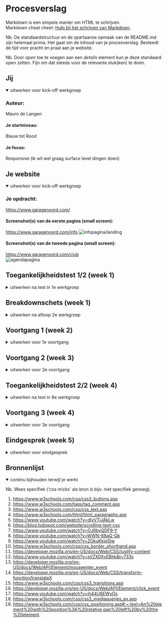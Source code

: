 # Procesverslag
Markdown is een simpele manier om HTML te schrijven.  
Markdown cheat cheet: [Hulp bij het schrijven van Markdown](https://github.com/adam-p/markdown-here/wiki/Markdown-Cheatsheet).

Nb. De standaardstructuur en de spartaanse opmaak van de README.md zijn helemaal prima. Het gaat om de inhoud van je procesverslag. Besteedt de tijd voor pracht en praal aan je website.

Nb. Door *open* toe te voegen aan een *details* element kun je deze standaard open zetten. Fijn om dat steeds voor de relevante stuk(ken) te doen.





## Jij

<details open>
  <summary>uitwerken voor kick-off werkgroep</summary>

  ### Auteur:
Mauro de Langen

  #### Je startniveau:
Blauw tot Rood

  #### Je focus:
Responsive  (ik wil wel graag surface level dingen doen)

</details>





## Je website

<details open>
  <summary>uitwerken voor kick-off werkgroep</summary>

  ### Je opdracht:
   https://www.garagenoord.com/

  #### Screenshot(s) van de eerste pagina (small screen):
  https://www.garagenoord.com/info
  <img src="readme-images/mobile_info.png" alt="infopagina/landing">

  #### Screenshot(s) van de tweede pagina (small screen):
https://www.garagenoord.com/club  
  <img src="readme-images/mobile_club.png" alt="agendapagina">

</details>



## Toegankelijkheidstest 1/2 (week 1)

<details>
  <summary>uitwerken na test in 1e werkgroep</summary>

  ### Bevindingen
De website opent meteen op de span, een herhalende tekst, de gebruiker hoort dus heel vaak 'garage noord'




  #### Screenreader

  de screenreader geeft de naam van alle links in de nav en geeft aan waar ze heen gaan.
  alle items in de nav zijn h2 items. de tekst op de pagina heeft geen headings, alleen p's
  alles wordt voorgelezen als de bestandsnamen, je hoort dus vaak 'underscore'

  Hier een omschrijving van hoe het opgelost kan worden (met indien nodig afbeeldingen)


  #### Muis en Toetsenbord
  je komt met een toetsenbord niet uit de nav

  de muis in combinatie met reader geeft aan of links al bezocht zijn of nog niet

  Hier een omschrijving van hoe het opgelost kan worden (met indien nodig afbeeldingen)


  #### Motoriek (shocks, elastiekjes)
  Hier korte omschrijving (met indien nodig afbeeldingen)

  Hier een omschrijving van hoe het opgelost kan worden (met indien nodig afbeeldingen)


  #### Visueel (brillen, contrast, kleurenblind, dark/light).
  Hier korte omschrijving (met indien nodig afbeeldingen)

  Hier een omschrijving van hoe het opgelost kan worden (met indien nodig afbeeldingen)

</details>



## Breakdownschets (week 1)

<details>
  <summary>uitwerken na afloop 2e werkgroep</summary>

  ### de hele pagina:
  <img src="readme-images/breakdown_info_desktop.png"  alt="breakdown van desktop info">

  <img src="readme-images/breakdown_club.png"  alt="breakdown van desktop info">


  ### dynamisch deel (bijv menu):
  <img src="readme-images/dynamisch.gif">

  ### wellicht nog een dynamisch deel (bijv filter):
  <img src="readme-images/dummy-plaatje.jpg" width="375px" alt="breakdown van nog een dynamisch deel">

</details>





## Voortgang 1 (week 2)

<details>
  <summary>uitwerken voor 1e voortgang</summary>

  ### Stand van zaken
  hier dit ging goed & dit was lastig (neem ook screenshots op van delen van je website en code)


  ### Agenda voor meeting
  samen met je groepje opstellen

  | student 1      | student 2          | student 3    | student 4        |
  | ---            | ---                | ---          | ---              |
  | dit bespreken  | en dit             | en ik dit    | en dan ik dat    |
  | en dat ook nog | dit als er tijd is | nog een punt | dit wil ik zeker |
  | ...            | ...                | ...          | ...              |


  ### Verslag van meeting
  hier na afloop snel de uitkomsten van de meeting vastleggen

  - punt 1
  - punt 2
  - nog een punt
  - ...

</details>





## Voortgang 2 (week 3)

<details>
  <summary>uitwerken voor 2e voortgang</summary>

  ### Stand van zaken
  hier dit ging goed & dit was lastig (neem ook screenshots op van delen van je website en code)


  ### Agenda voor meeting
  samen met je groepje opstellen

  | Mauro           |
  Vragen fed
  Uitlijnen helften
  Linker helft is niet 100% maar heeft nog ruimte beneden
  Hoe coveren helften hele pagina
  Hoe responsive tekst header

  semantiek

  Items vullen niet de hele pagina (Groen in blauw)

  Stein               

  Chelsey              |

  Kenneth    |



  ### Verslag van meeting
  hier na afloop snel de uitkomsten van de meeting vastleggen

  - punt 1
  - punt 2
  - nog een punt
- ...

</details>





## Toegankelijkheidstest 2/2 (week 4)

<details>
  <summary>uitwerken na test in 8e werkgroep</summary>

  ### Bevindingen
  Lijst met je bevindingen die in de test naar voren kwamen (geef ook aan wat er verbeterd is):

  #### Screenreader
  Hier korte omschrijving (met indien nodig afbeeldingen)

  Hier een omschrijving van hoe het opgelost kan worden (met indien nodig afbeeldingen)


  #### Muis en Toetsenbord
  Hier korte omschrijving (met indien nodig afbeeldingen)

  Hier een omschrijving van hoe het opgelost kan worden (met indien nodig afbeeldingen)


  #### Motoriek (shocks, elastiekjes)
  Hier korte omschrijving (met indien nodig afbeeldingen)

  Hier een omschrijving van hoe het opgelost kan worden (met indien nodig afbeeldingen)


  #### Visueel (brillen, contrast, kleurenblind, dark/light).
  Hier korte omschrijving (met indien nodig afbeeldingen)

  Hier een omschrijving van hoe het opgelost kan worden (met indien nodig afbeeldingen)

</details>





## Voortgang 3 (week 4)

<details>
  <summary>uitwerken voor 3e voortgang</summary>

  ### Stand van zaken
  hier dit ging goed & dit was lastig (neem ook screenshots op van delen van je website en code)

De screenshots van mijn code heb ik als tekst opgeslagen bij mijn notitites


  ### Agenda voor meeting
  samen met je groepje opstellen

  | student 1      | student 2          | student 3    | student 4        |
  | ---            | ---                | ---          | ---              |
  | dit bespreken  | en dit             | en ik dit    | en dan ik dat    |
  | en dat ook nog | dit als er tijd is | nog een punt | dit wil ik zeker |
  | ...            | ...                | ...          | ...              |


  ### Verslag van meeting
  hier na afloop snel de uitkomsten van de meeting vastleggen

padding, border bottom-border top

verborgen h1

br -> meerdere p

huisregels er bij

img's in div

opening times -> ul

socials -> nav ul li

</details>





## Eindgesprek (week 5)

<details>
  <summary>uitwerken voor eindgesprek</summary>

  ### Je uitkomst - karakteristiek screenshots:


  <img src="readme-images/dummy-plaatje.jpg" width="375px" alt="uitomst opdracht 1">


  ### Dit ging goed/Heb ik geleerd:
  Korte omschrijving met plaatjes
Mijn website was heel accuraat geworden en ik heb alles wat ik wilde aan de praat gekregen. Ik heb ook heel veel geleerd.


  <img src="readme-images/dummy-plaatje.jpg" width="375px" alt="top">


  ### Dit was lastig/Is niet gelukt:
het terugschuiven van mijn linkerhelft op de clubpagina was niet gelukt.
Ook is er een lijn van 1 px links van de club pagina.
ook al focussede (???) ik op surface plane de mobile versie was niet gelukt.
met name een werken hamburgermenu via een click

  <img src="readme-images/dummy-plaatje.jpg" width="375px" alt="bummer">
</details>





## Bronnenlijst

<details open>
  <summary>continu bijhouden terwijl je werkt</summary>

  Nb. Wees specifiek ('css-tricks' als bron is bijv. niet specifiek genoeg).

  1. https://www.w3schools.com/css/css3_buttons.asp
  2. https://www.w3schools.com/tags/tag_comment.asp
  3. https://www.w3schools.com/css/css_text.asp
  4. https://www.w3schools.com/html/html_paragraphs.asp
  5. https://www.youtube.com/watch?v=dIyVTjJAkLw
  6. https://blog.hubspot.com/website/scrolling-text-css
  7. https://www.youtube.com/watch?v=OJ6byQDF9-Y
  8. https://www.youtube.com/watch?v=WWN-68aQ-Qk
  8. https://www.youtube.com/watch?v=ZOkuKkiqSlw
  10. https://www.w3schools.com/css/css_border_shorthand.asp
  11. https://developer.mozilla.org/en-US/docs/Web/CSS/justify-content
  12. https://www.youtube.com/watch?v=sVZX0XvEBhk&t=733s
  13. https://developer.mozilla.org/en-US/docs/Web/API/Element/mouseenter_event
  14. https://developer.mozilla.org/en-US/docs/Web/CSS/transform-function/translateX
  15. https://www.w3schools.com/css/css3_transitions.asp
  16. https://developer.mozilla.org/en-US/docs/Web/API/Element/click_event
  17. https://www.youtube.com/watch?v=ih44U6EWyOs
  18. https://www.w3schools.com/css/css3_mediaqueries_ex.asp
  19. https://www.w3schools.com/css/css_positioning.asp#:~:text=An%20element%20with%20position%3A%20relative,gap%20left%20by%20the%20element.

</details>
